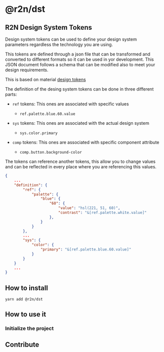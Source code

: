 # @r2n/dst

## R2N Design System Tokens

Design system tokens can be used to define your design system parameters regardless the technology you are using.

This tokens are defined through a json file that can be transformed and converted to different formats so it can be used in yor development. This JSON document follows a schema that can be modified also to meet your design requirements.

This is based on material [design tokens](https://m3.material.io/foundations/design-tokens/overview)

The definition of the desing system tokens can be done in three different parts:

-   `ref` tokens: This ones are associated with specific values

    -   `ref.palette.blue.60.value`

-   `sys` tokens: This ones are associated with the actual design system

    -   `sys.color.primary`

-   `comp` tokens: This ones are associated with specific component attribute

    -   `comp.button.background-color`


The tokens can reference another tokens, this allow you to change values and can be reflected in every place where you are referencing this values. 

```json
{
    ...
    "definition": {
        "ref": {
            "palette": {
                "blue": {
                    "60": {
                        "value": "hsl(221, 51, 60)",
                        "contrast": "&[ref.palette.white.value]"
                    },
                }
            }
        },
        ...
        "sys": {
            "color": {
                "primary": "&[ref.palette.blue.60.value]"
            }
        }
    }
    ...
}
```

## How to install

`yarn add @r2n/dst`

## How to use it

### Initialize the project


## Contribute
